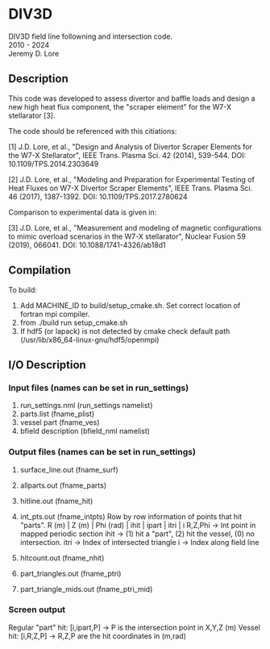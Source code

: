 # DIV3D
DIV3D field line followning and intersection code.  
2010 - 2024  
Jeremy D. Lore

## Description
This code was developed to assess divertor and baffle loads and design a new high heat flux component, the "scraper element" for the W7-X stellarator [3].

The code should be referenced with this citiations:

[1] J.D. Lore, et al., "Design and Analysis of Divertor Scraper Elements for the W7-X Stellarator", IEEE Trans. Plasma Sci. 42 (2014), 539-544. DOI: 10.1109/TPS.2014.2303649

[2] J.D. Lore, et al., "Modeling and Preparation for Experimental Testing of Heat Fluxes on W7-X Divertor Scraper Elements", IEEE Trans. Plasma Sci. 46 (2017), 1387-1392. DOI: 10.1109/TPS.2017.2780624

Comparison to experimental data is given in:

[3] J.D. Lore, et al., "Measurement and modeling of magnetic configurations to mimic overload scenarios in the W7-X stellarator", Nuclear Fusion 59 (2019), 066041. DOI: 10.1088/1741-4326/ab18d1

## Compilation
To build: 
1) Add MACHINE_ID to build/setup_cmake.sh. Set correct location of fortran mpi compiler.
2) from ./build run setup_cmake.sh
3) If hdf5 (or lapack) is not detected by cmake check default path (/usr/lib/x86_64-linux-gnu/hdf5/openmpi)  

## I/O Description

### Input files (names can be set in run_settings)
1) run_settings.nml   (run_settings namelist)
2) parts.list         (fname_plist)
3) vessel part        (fname_ves)
4) bfield description (bfield_nml namelist)

### Output files (names can be set in run_settings)
1) surface_line.out (fname_surf)
2) allparts.out     (fname_parts)
3) hitline.out      (fname_hit)
4) int_pts.out      (fname_intpts)
Row by row information of points that hit "parts".
R (m) | Z (m) | Phi (rad) | ihit | ipart | itri | i
R,Z,Phi -> Int point in mapped periodic section
ihit    -> (1) hit a "part", (2) hit the vessel, (0) no intersection.
itri    -> Index of intersected triangle
i       -> Index along field line

5) hitcount.out     (fname_nhit)
6) part_triangles.out (fname_ptri)
7) part_triangle_mids.out (fname_ptri_mid)

### Screen output
Regular "part" hit: [i,ipart,P] -> P is the intersection point in X,Y,Z (m)
Vessel hit:         [i,R,Z,P]   -> R,Z,P are the hit coordinates in (m,rad)